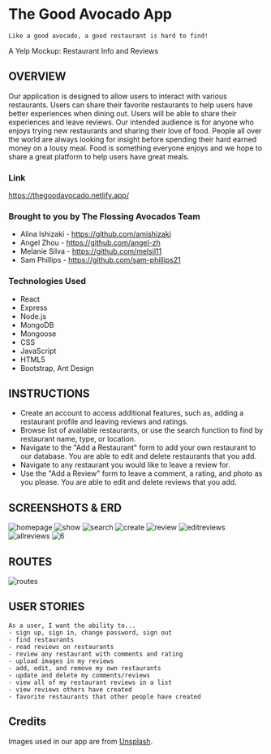 # The Good Avocado App

`Like a good avocado, a good restaurant is hard to find!`

A Yelp Mockup: Restaurant Info and Reviews

## OVERVIEW

Our application is designed to allow users to interact with various restaurants. Users can share their favorite restaurants to help users have better experiences when dining out. Users will be able to share their experiences and leave reviews.  Our intended audience is for anyone who enjoys trying new restaurants and sharing their love of food. People all over the world are always looking for insight before spending their hard earned money on a lousy meal. Food is something everyone enjoys and we hope to share a great platform to help users have great meals.

### Link
https://thegoodavocado.netlify.app/

### Brought to you by The Flossing Avocados Team

* Alina Ishizaki - https://github.com/amishizaki
* Angel Zhou - https://github.com/angel-zh
* Melanie Silva - https://github.com/melsil11
* Sam Phillips - https://github.com/sam-phillips21
 
### Technologies Used

- React
- Express
- Node.js
- MongoDB 
- Mongoose
- CSS
- JavaScript
- HTML5
- Bootstrap, Ant Design

## INSTRUCTIONS
- Create an account to access additional features, such as, adding a restaurant profile and leaving reviews and ratings.
- Browse list of available restaurants, or use the search function to find by restaurant name, type, or location.
- Navigate to the "Add a Restaurant" form to add your own restaurant to our database. You are able to edit and delete restaurants that you add.
- Navigate to any restaurant you would like to leave a review for.
- Use the "Add a Review" form to leave a comment, a rating, and photo as you please. You are able to edit and delete reviews that you add. 

## SCREENSHOTS & ERD

![homepage](public/screenshot-1.png)
![show](public/screenshot-2.png)
![search](public/screenshot-3.png)
![create](public/screenshot-4.png)
![review](public/screenshot-5.png)
![editreviews](public/screenshot-7.png)
![allreviews](public/screenshot-6.png)
![6](https://i.imgur.com/6j2sMz3.png)


## ROUTES
![routes](public/route-table.png)

## USER STORIES

```
As a user, I want the ability to... 
- sign up, sign in, change password, sign out
- find restaurants
- read reviews on restaurants
- review any restaurant with comments and rating
- upload images in my reviews
- add, edit, and remove my own restaurants
- update and delete my comments/reviews
- view all of my restaurant reviews in a list 
- view reviews others have created 
- favorite restaurants that other people have created
```



## Credits

Images used in our app are from [Unsplash](https://unsplash.com/).

